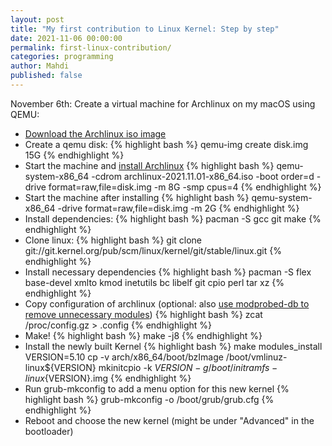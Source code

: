```yaml
---
layout: post
title: "My first contribution to Linux Kernel: Step by step"
date: 2021-11-06 00:00:00
permalink: first-linux-contribution/
categories: programming
author: Mahdi
published: false
---
```


November 6th:
Create a virtual machine for Archlinux on my macOS using QEMU:
- [Download the Archlinux iso image](https://archlinux.org/download/)
- Create a qemu disk:
{% highlight bash %}
qemu-img create disk.img 15G
{% endhighlight %}
- Start the machine and [install Archlinux](https://wiki.archlinux.org/title/Installation_guide)
{% highlight bash %}
qemu-system-x86_64 -cdrom archlinux-2021.11.01-x86_64.iso -boot order=d -drive format=raw,file=disk.img -m 8G -smp cpus=4
{% endhighlight %}
- Start the machine after installing
{% highlight bash %}
qemu-system-x86_64 -drive format=raw,file=disk.img -m 2G
{% endhighlight %}
- Install dependencies:
{% highlight bash %}
pacman -S gcc git make
{% endhighlight %}
- Clone linux:
{% highlight bash %}
git clone git://git.kernel.org/pub/scm/linux/kernel/git/stable/linux.git
{% endhighlight %}
- Install necessary dependencies
{% highlight bash %}
pacman -S flex base-devel xmlto kmod inetutils bc libelf git cpio perl tar xz
{% endhighlight %}
- Copy configuration of archlinux (optional: also [use modprobed-db to remove unnecessary modules](https://wiki.archlinux.org/title/Kernel/Traditional_compilation#Default_Arch_configuration))
{% highlight bash %}
zcat /proc/config.gz > .config
{% endhighlight %}
- Make!
{% highlight bash %}
make -j8
{% endhighlight %}
- Install the newly built Kernel
{% highlight bash %}
make modules_install
VERSION=5.10
cp -v arch/x86_64/boot/bzImage /boot/vmlinuz-linux${VERSION}
mkinitcpio -k $VERSION -g /boot/initramfs-linux${VERSION}.img
{% endhighlight %}
- Run grub-mkconfig to add a menu option for this new kernel
{% highlight bash %}
grub-mkconfig -o /boot/grub/grub.cfg
{% endhighlight %}
- Reboot and choose the new kernel (might be under "Advanced" in the bootloader)
